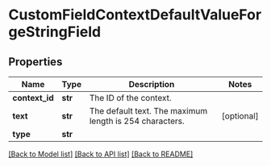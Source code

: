 # CustomFieldContextDefaultValueForgeStringField

## Properties
Name | Type | Description | Notes
------------ | ------------- | ------------- | -------------
**context_id** | **str** | The ID of the context. | 
**text** | **str** | The default text. The maximum length is 254 characters. | [optional] 
**type** | **str** |  | 

[[Back to Model list]](../README.md#documentation-for-models) [[Back to API list]](../README.md#documentation-for-api-endpoints) [[Back to README]](../README.md)

